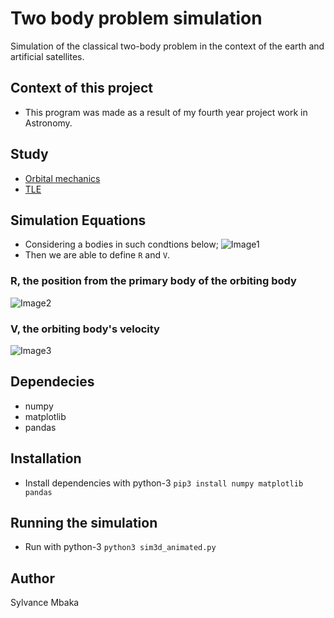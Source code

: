 # Two body problem simulation
Simulation of the classical two-body problem in the context of the earth and artificial satellites.

## Context of this project
- This program was made as a result of my fourth year project work in Astronomy.

## Study
- [Orbital mechanics](http://www.braeunig.us/space/orbmech.htm)
- [TLE](http://www.stltracker.com/resources/tle)

## Simulation Equations
- Considering a bodies in such condtions below;
![Image1](http://www.braeunig.us/space/pics/fig4-03.gif)
- Then we are able to define `R` and `V`.

### R, the position from the primary body of the orbiting body
![Image2](http://www.braeunig.us/space/pics/eq4-43.gif)

### V, the orbiting body's velocity
![Image3](http://www.braeunig.us/space/pics/eq4-45.gif)

## Dependecies
- numpy
- matplotlib
- pandas

## Installation
- Install dependencies with python-3 `pip3 install numpy matplotlib pandas`

## Running the simulation
- Run with python-3 `python3 sim3d_animated.py`

## Author
Sylvance Mbaka
